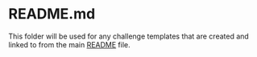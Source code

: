 # README.md

This folder will be used for any challenge templates that are created and linked to from the main [README](../README.md) file.

